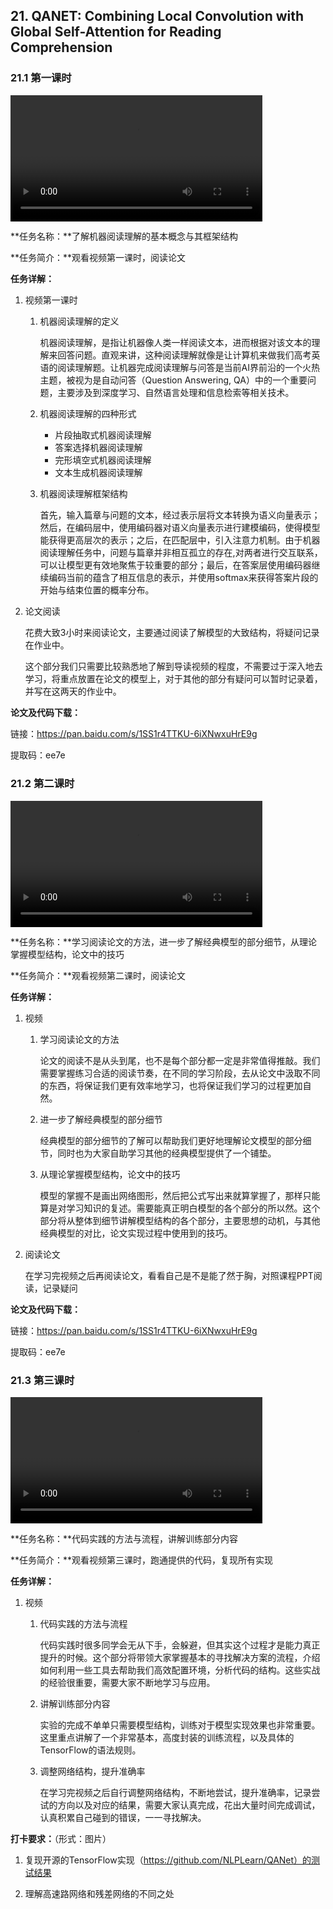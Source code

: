 ## 21. QANET:   Combining Local Convolution with Global Self-Attention for Reading Comprehension

### 21.1 第一课时

<video width=80%  controls >
	<source type="video/mp4" src="021-combining-local-convolution-with-global-self-attention-for-reading-comprehension/021-1.mp4">
</video>

**任务名称：**了解机器阅读理解的基本概念与其框架结构

**任务简介：**观看视频第一课时，阅读论文

**任务详解：**

1. 视频第一课时
   1. 机器阅读理解的定义

      机器阅读理解，是指让机器像人类一样阅读文本，进而根据对该文本的理解来回答问题。直观来讲，这种阅读理解就像是让计算机来做我们高考英语的阅读理解题。让机器完成阅读理解与问答是当前AI界前沿的一个火热主题，被视为是自动问答（Question Answering, QA）中的一个重要问题，主要涉及到深度学习、自然语言处理和信息检索等相关技术。

   2. 机器阅读理解的四种形式

      - 片段抽取式机器阅读理解
      - 答案选择机器阅读理解
      - 完形填空式机器阅读理解
      - 文本生成机器阅读理解

   3. 机器阅读理解框架结构

      首先，输入篇章与问题的文本，经过表示层将文本转换为语义向量表示；然后，在编码层中，使用编码器对语义向量表示进行建模编码，使得模型能获得更高层次的表示；之后，在匹配层中，引入注意力机制。由于机器阅读理解任务中，问题与篇章并非相互孤立的存在,对两者进行交互联系，可以让模型更有效地聚焦于较重要的部分；最后，在答案层使用编码器继续编码当前的蕴含了相互信息的表示，并使用softmax来获得答案片段的开始与结束位置的概率分布。

2. 论文阅读

   花费大致3小时来阅读论文，主要通过阅读了解模型的大致结构，将疑问记录在作业中。

   这个部分我们只需要比较熟悉地了解到导读视频的程度，不需要过于深入地去学习，将重点放置在论文的模型上，对于其他的部分有疑问可以暂时记录着，并写在这两天的作业中。

**论文及代码下载：**

链接：https://pan.baidu.com/s/1SS1r4TTKU-6iXNwxuHrE9g 

提取码：ee7e 

### 21.2 第二课时

<video width=80%  controls >
	<source type="video/mp4" src="021-combining-local-convolution-with-global-self-attention-for-reading-comprehension/021-2.mp4">
</video>

**任务名称：**学习阅读论文的方法，进一步了解经典模型的部分细节，从理论掌握模型结构，论文中的技巧

**任务简介：**观看视频第二课时，阅读论文

**任务详解：**

1. 视频
   1. 学习阅读论文的方法

      论文的阅读不是从头到尾，也不是每个部分都一定是非常值得推敲。我们需要掌握练习合适的阅读节奏，在不同的学习阶段，去从论文中汲取不同的东西，将保证我们更有效率地学习，也将保证我们学习的过程更加自然。

   2. 进一步了解经典模型的部分细节

      经典模型的部分细节的了解可以帮助我们更好地理解论文模型的部分细节，同时也为大家自助学习其他的经典模型提供了一个铺垫。

   3. 从理论掌握模型结构，论文中的技巧

      模型的掌握不是画出网络图形，然后把公式写出来就算掌握了，那样只能算是对学习知识的复述。需要能真正明白模型的各个部分的所以然。这个部分将从整体到细节讲解模型结构的各个部分，主要思想的动机，与其他经典模型的对比，论文实现过程中使用到的技巧。

2. 阅读论文

   在学习完视频之后再阅读论文，看看自己是不是能了然于胸，对照课程PPT阅读，记录疑问

**论文及代码下载：**

链接：https://pan.baidu.com/s/1SS1r4TTKU-6iXNwxuHrE9g 

提取码：ee7e 

### 21.3 第三课时

<video width=80%  controls >
	<source type="video/mp4" src="021-combining-local-convolution-with-global-self-attention-for-reading-comprehension/021-3.mp4">
</video>

**任务名称：**代码实践的方法与流程，讲解训练部分内容

**任务简介：**观看视频第三课时，跑通提供的代码，复现所有实现

**任务详解：**

1. 视频
   1. 代码实践的方法与流程

      代码实践时很多同学会无从下手，会躲避，但其实这个过程才是能力真正提升的时候。这个部分将带领大家掌握基本的寻找解决方案的流程，介绍如何利用一些工具去帮助我们高效配置环境，分析代码的结构。这些实战的经验很重要，需要大家不断地学习与应用。

   2. 讲解训练部分内容

      实验的完成不单单只需要模型结构，训练对于模型实现效果也非常重要。这里重点讲解了一个非常基本，高度封装的训练流程，以及具体的TensorFlow的语法规则。

   3. 调整网络结构，提升准确率

      在学习完视频之后自行调整网络结构，不断地尝试，提升准确率，记录尝试的方向以及对应的结果，需要大家认真完成，花出大量时间完成调试，认真积累自己碰到的错误，一一寻找解决。

**打卡要求：**（形式：图片）

1. 复现开源的TensorFlow实现（https://github.com/NLPLearn/QANet）的测试结果

2. 理解高速路网络和残差网络的不同之处